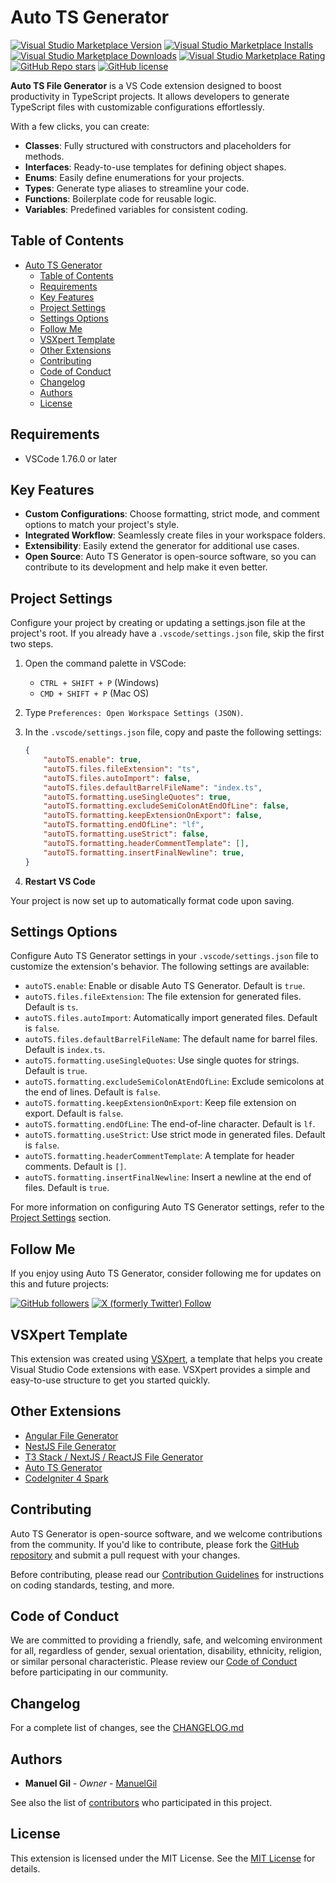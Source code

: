 # Auto TS Generator

[![Visual Studio Marketplace Version](https://img.shields.io/visual-studio-marketplace/v/imgildev.vscode-typescript-generator?style=for-the-badge&label=VS%20Marketplace&logo=visual-studio-code)](https://marketplace.visualstudio.com/items?itemName=imgildev.vscode-typescript-generator)
[![Visual Studio Marketplace Installs](https://img.shields.io/visual-studio-marketplace/i/imgildev.vscode-typescript-generator?style=for-the-badge&logo=visual-studio-code)](https://marketplace.visualstudio.com/items?itemName=imgildev.vscode-typescript-generator)
[![Visual Studio Marketplace Downloads](https://img.shields.io/visual-studio-marketplace/d/imgildev.vscode-typescript-generator?style=for-the-badge&logo=visual-studio-code)](https://marketplace.visualstudio.com/items?itemName=imgildev.vscode-typescript-generator)
[![Visual Studio Marketplace Rating](https://img.shields.io/visual-studio-marketplace/r/imgildev.vscode-typescript-generator?style=for-the-badge&logo=visual-studio-code)](https://marketplace.visualstudio.com/items?itemName=imgildev.vscode-typescript-generator&ssr=false#review-details)
[![GitHub Repo stars](https://img.shields.io/github/stars/ManuelGil/vscode-typescript-generator?style=for-the-badge&logo=github)](https://github.com/ManuelGil/vscode-typescript-generator)
[![GitHub license](https://img.shields.io/github/license/ManuelGil/vscode-typescript-generator?style=for-the-badge&logo=github)](https://github.com/ManuelGil/vscode-typescript-generator/blob/main/LICENSE)

**Auto TS File Generator** is a VS Code extension designed to boost productivity in TypeScript projects. It allows developers to generate TypeScript files with customizable configurations effortlessly.

With a few clicks, you can create:

- **Classes**: Fully structured with constructors and placeholders for methods.
- **Interfaces**: Ready-to-use templates for defining object shapes.
- **Enums**: Easily define enumerations for your projects.
- **Types**: Generate type aliases to streamline your code.
- **Functions**: Boilerplate code for reusable logic.
- **Variables**: Predefined variables for consistent coding.

## Table of Contents

- [Auto TS Generator](#auto-ts-generator)
  - [Table of Contents](#table-of-contents)
  - [Requirements](#requirements)
  - [Key Features](#key-features)
  - [Project Settings](#project-settings)
  - [Settings Options](#settings-options)
  - [Follow Me](#follow-me)
  - [VSXpert Template](#vsxpert-template)
  - [Other Extensions](#other-extensions)
  - [Contributing](#contributing)
  - [Code of Conduct](#code-of-conduct)
  - [Changelog](#changelog)
  - [Authors](#authors)
  - [License](#license)

## Requirements

- VSCode 1.76.0 or later

## Key Features

- **Custom Configurations**: Choose formatting, strict mode, and comment options to match your project's style.
- **Integrated Workflow**: Seamlessly create files in your workspace folders.
- **Extensibility**: Easily extend the generator for additional use cases.
- **Open Source**: Auto TS Generator is open-source software, so you can contribute to its development and help make it even better.

## Project Settings

Configure your project by creating or updating a settings.json file at the project's root. If you already have a `.vscode/settings.json` file, skip the first two steps.

1. Open the command palette in VSCode:

   - `CTRL + SHIFT + P` (Windows)
   - `CMD + SHIFT + P` (Mac OS)

2. Type `Preferences: Open Workspace Settings (JSON)`.

3. In the `.vscode/settings.json` file, copy and paste the following settings:

    ```json
    {
        "autoTS.enable": true,
        "autoTS.files.fileExtension": "ts",
        "autoTS.files.autoImport": false,
        "autoTS.files.defaultBarrelFileName": "index.ts",
        "autoTS.formatting.useSingleQuotes": true,
        "autoTS.formatting.excludeSemiColonAtEndOfLine": false,
        "autoTS.formatting.keepExtensionOnExport": false,
        "autoTS.formatting.endOfLine": "lf",
        "autoTS.formatting.useStrict": false,
        "autoTS.formatting.headerCommentTemplate": [],
        "autoTS.formatting.insertFinalNewline": true,
    }
    ```

4. **Restart VS Code**

Your project is now set up to automatically format code upon saving.

## Settings Options

Configure Auto TS Generator settings in your `.vscode/settings.json` file to customize the extension's behavior. The following settings are available:

- `autoTS.enable`: Enable or disable Auto TS Generator. Default is `true`.
- `autoTS.files.fileExtension`: The file extension for generated files. Default is `ts`.
- `autoTS.files.autoImport`: Automatically import generated files. Default is `false`.
- `autoTS.files.defaultBarrelFileName`: The default name for barrel files. Default is `index.ts`.
- `autoTS.formatting.useSingleQuotes`: Use single quotes for strings. Default is `true`.
- `autoTS.formatting.excludeSemiColonAtEndOfLine`: Exclude semicolons at the end of lines. Default is `false`.
- `autoTS.formatting.keepExtensionOnExport`: Keep file extension on export. Default is `false`.
- `autoTS.formatting.endOfLine`: The end-of-line character. Default is `lf`.
- `autoTS.formatting.useStrict`: Use strict mode in generated files. Default is `false`.
- `autoTS.formatting.headerCommentTemplate`: A template for header comments. Default is `[]`.
- `autoTS.formatting.insertFinalNewline`: Insert a newline at the end of files. Default is `true`.

For more information on configuring Auto TS Generator settings, refer to the [Project Settings](#project-settings) section.

## Follow Me

If you enjoy using Auto TS Generator, consider following me for updates on this and future projects:

[![GitHub followers](https://img.shields.io/github/followers/ManuelGil?style=for-the-badge&logo=github)](https://github.com/ManuelGil)
[![X (formerly Twitter) Follow](https://img.shields.io/twitter/follow/imgildev?style=for-the-badge&logo=x)](https://twitter.com/imgildev)

## VSXpert Template

This extension was created using [VSXpert](https://vsxpert.com), a template that helps you create Visual Studio Code extensions with ease. VSXpert provides a simple and easy-to-use structure to get you started quickly.

## Other Extensions

- [Angular File Generator](https://marketplace.visualstudio.com/items?itemName=imgildev.vscode-angular-generator)
- [NestJS File Generator](https://marketplace.visualstudio.com/items?itemName=imgildev.vscode-nestjs-generator)
- [T3 Stack / NextJS / ReactJS File Generator](https://marketplace.visualstudio.com/items?itemName=imgildev.vscode-nextjs-generator)
- [Auto TS Generator](https://marketplace.visualstudio.com/items?itemName=imgildev.vscode-typescript-generator)
- [CodeIgniter 4 Spark](https://marketplace.visualstudio.com/items?itemName=imgildev.vscode-codeigniter4-spark)

## Contributing

Auto TS Generator is open-source software, and we welcome contributions from the community. If you'd like to contribute, please fork the [GitHub repository](https://github.com/ManuelGil/vscode-typescript-generator) and submit a pull request with your changes.

Before contributing, please read our [Contribution Guidelines](./CONTRIBUTING.md) for instructions on coding standards, testing, and more.

## Code of Conduct

We are committed to providing a friendly, safe, and welcoming environment for all, regardless of gender, sexual orientation, disability, ethnicity, religion, or similar personal characteristic. Please review our [Code of Conduct](./CODE_OF_CONDUCT.md) before participating in our community.

## Changelog

For a complete list of changes, see the [CHANGELOG.md](./CHANGELOG.md)

## Authors

- **Manuel Gil** - _Owner_ - [ManuelGil](https://github.com/ManuelGil)

See also the list of [contributors](https://github.com/ManuelGil/vscode-typescript-generator/contributors) who participated in this project.

## License

This extension is licensed under the MIT License. See the [MIT License](https://opensource.org/licenses/MIT) for details.

